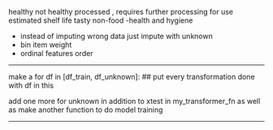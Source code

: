 healthy not healthy
processed , requires further processing for use
estimated shelf life
tasty 
non-food -health and hygiene


- instead of imputing wrong data just impute with unknown
- bin item weight
- ordinal features order



---
make a 
for df in [df_train, df_unknown]:
    ## put every transformation done with df in this 

add one more for unknown in addition to xtest in my_transformer_fn as well as make another function to do model training 



---

